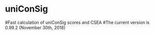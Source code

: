 # uniConSig
#Fast calculation of uniConSig scores and CSEA
#The current version is 0.99.2 (November 30th, 2018)
